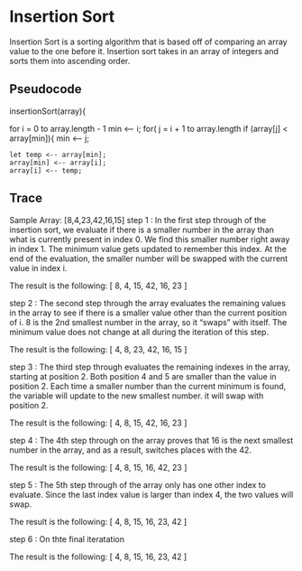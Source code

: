 # Insertion Sort

Insertion Sort is a sorting algorithm that is based off of comparing an array value to the one before it. Insertion sort takes in an array of integers and sorts them into ascending order.

## Pseudocode

 insertionSort(array){

  for  i = 0 to  array.length - 1
     min <-- i;
    for( j = i + 1 to  array.length
      if (array[j] < array[min]){
        min <-- j;

    let temp <-- array[min];
    array[min] <-- array[i];
    array[i] <-- temp;

## Trace

Sample Array: [8,4,23,42,16,15]
step 1 :
In the first step through of the insertion sort, we evaluate if there is a smaller number in the array than what is currently present in index 0. We find this smaller number right away in index 1. The minimum value gets updated to remember this index. At the end of the evaluation, the smaller number will be swapped with the current value in index i.

The result is the following: [ 8, 4, 15, 42, 16, 23 ]

step 2 :
The second step through the array evaluates the remaining values in the array to see if there is a smaller value other than the current position of i. 8 is the 2nd smallest number in the array, so it “swaps” with itself. The minimum value does not change at all during the iteration of this step.

The result is the following: [ 4, 8, 23, 42, 16, 15 ]

step 3 :
The third step through evaluates the remaining indexes in the array, starting at position 2. Both position 4 and 5 are smaller than the value in position 2. Each time a smaller number than the current minimum is found, the variable will update to the new smallest number. it will swap with position 2.

The result is the following: [ 4, 8, 15, 42, 16, 23 ]

step 4 :
The 4th step through on the array proves that 16 is the next smallest number in the array, and as a result, switches places with the 42.

The result is the following: [ 4, 8, 15, 16, 42, 23 ]

step 5 :
The 5th step through of the array only has one other index to evaluate. Since the last index value is larger than index 4, the two values will swap.

The result is the following: [ 4, 8, 15, 16, 23, 42 ]

step 6 :
On thte final iteratation

The result is the following: [ 4, 8, 15, 16, 23, 42 ]
